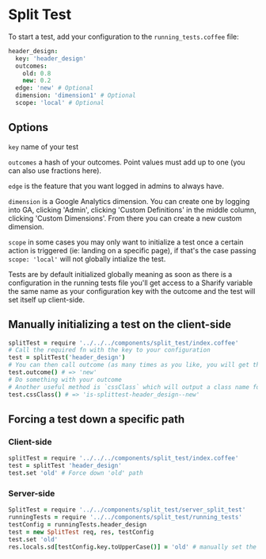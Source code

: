 # Split Test

To start a test, add your configuration to the `running_tests.coffee` file:

```coffeescript
header_design:
  key: 'header_design'
  outcomes:
    old: 0.8
    new: 0.2
  edge: 'new' # Optional
  dimension: 'dimension1' # Optional
  scope: 'local' # Optional
```

## Options

`key` name of your test

`outcomes` a hash of your outcomes. Point values must add up to one (you can also use fractions here).

`edge` is the feature that you want logged in admins to always have.

`dimension` is a Google Analytics dimension. You can create one by logging into GA, clicking 'Admin', clicking 'Custom Definitions' in the middle column, clicking 'Custom Dimensions'. From there you can create a new custom dimension.

`scope` in some cases you may only want to initialize a test once a certain action is triggered (ie: landing on a specific page), if that's the case passing `scope: 'local'` will not globally intialize the test.

Tests are by default initialized globally meaning as soon as there is a configuration in the running tests file you'll get access to a Sharify variable the same name as your configuration key with the outcome and the test will set itself up client-side.

## Manually initializing a test on the client-side

```coffeescript
splitTest = require '../../../components/split_test/index.coffee'
# Call the required fn with the key to your configuration
test = splitTest('header_design')
# You can then call outcome (as many times as you like, you will get the same outcome for the same user)
test.outcome() # => 'new'
# Do something with your outcome
# Another useful method is `cssClass` which will output a class name for use in stylesheets
test.cssClass() # => 'is-splittest-header_design--new'

```

## Forcing a test down a specific path

### Client-side

```coffeescript
splitTest = require '../../../components/split_test/index.coffee'
test = splitTest 'header_design'
test.set 'old' # Force down 'old' path
```

### Server-side

```coffeescript
SplitTest = require '../../components/split_test/server_split_test'
runningTests = require '../../components/split_test/running_tests'
testConfig = runningTests.header_design
test = new SplitTest req, res, testConfig
test.set 'old'
res.locals.sd[testConfig.key.toUpperCase()] = 'old' # manually set the Sharify variable
```
